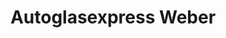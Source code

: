 ---
title: "Autoglasexpress Weber"
url: /kirchberg-an-der-raab/autoglasexpress-weber/
shop: Autowerkstatt
---